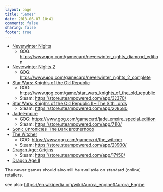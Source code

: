 ```yaml
---
layout: page
title: "Games"
date: 2013-06-07 10:41
comments: false
sharing: false
footer: true
---
```


- [Neverwinter Nights](https://en.wikipedia.org/wiki/Neverwinter_Nights)
  - GOG: https://www.gog.com/gamecard/neverwinter_nights_diamond_edition
- [Neverwinter Nights 2](https://en.wikipedia.org/wiki/Neverwinter_Nights_2)
  - GOG: https://www.gog.com/gamecard/neverwinter_nights_2_complete
- [Star Wars: Knights of the Old Republic](https://en.wikipedia.org/wiki/Star_Wars:_Knights_of_the_Old_Republic)
  - GOG: https://www.gog.com/game/star_wars_knights_of_the_old_republic
  - Steam: https://store.steampowered.com/app/32370/
- [Star Wars: Knights of the Old Republic II – The Sith Lords](https://en.wikipedia.org/wiki/Star_Wars:_Knights_of_the_Old_Republic_II_–_The_Sith_Lords)
  - Steam: https://store.steampowered.com/app/208580
- [Jade Empire](https://en.wikipedia.org/wiki/Jade_Empire)
  - GOG: https://www.gog.com/gamecard/jade_empire_special_edition
  - Steam: https://store.steampowered.com/app/7110/
- [Sonic Chronicles: The Dark Brotherhood](https://en.wikipedia.org/wiki/Sonic_Chronicles:_The_Dark_Brotherhood)
- [The Witcher](https://en.wikipedia.org/wiki/The_Witcher_%28video_game%29)
  - GOG: https://www.gog.com/gamecard/the_witcher
  - Steam: https://store.steampowered.com/app/20900/
- [Dragon Age: Origins](https://en.wikipedia.org/wiki/Dragon_Age:_Origins)
  - Steam: https://store.steampowered.com/app/17450/
- [Dragon Age II](https://en.wikipedia.org/wiki/Dragon_Age_II)

The newer games should also still be available on standard (online) retailers.

see also: https://en.wikipedia.org/wiki/Aurora_engine#Aurora_Engine

